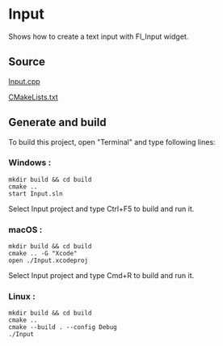 # Input

Shows how to create a text input with Fl_Input widget.

## Source

[Input.cpp](Input.cpp)

[CMakeLists.txt](CMakeLists.txt)

## Generate and build

To build this project, open "Terminal" and type following lines:

### Windows :

``` shell
mkdir build && cd build
cmake .. 
start Input.sln
```

Select Input project and type Ctrl+F5 to build and run it.

### macOS :

``` shell
mkdir build && cd build
cmake .. -G "Xcode"
open ./Input.xcodeproj
```

Select Input project and type Cmd+R to build and run it.

### Linux :

``` shell
mkdir build && cd build
cmake .. 
cmake --build . --config Debug
./Input
```

